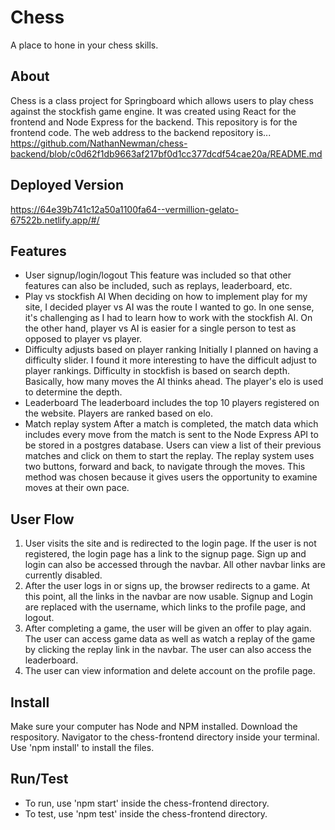 # Chess

A place to hone in your chess skills.

## About

Chess is a class project for Springboard which allows users to play chess against the stockfish game engine. It was created using React for the frontend and Node Express for the backend. This repository is for the frontend code. The web address to the backend repository is... https://github.com/NathanNewman/chess-backend/blob/c0d62f1db9663af217bf0d1cc377dcdf54cae20a/README.md

## Deployed Version

https://64e39b741c12a50a1100fa64--vermillion-gelato-67522b.netlify.app/#/

## Features

- User signup/login/logout
    This feature was included so that other features can also be included, such as replays, leaderboard, etc.
- Play vs stockfish AI
    When deciding on how to implement play for my site, I decided player vs AI was the route I wanted to go. In one sense, it's challenging as I had to learn how to work with the stockfish AI. On the other hand, player vs AI is easier for a single person to test as opposed to player vs player.
- Difficulty adjusts based on player ranking
    Initially I planned on having a difficulty slider. I found it more interesting to have the difficult adjust to player rankings. Difficulty in stockfish is based on search depth. Basically, how many moves the AI thinks ahead. The player's elo is used to determine the depth.
- Leaderboard
    The leaderboard includes the top 10 players registered on the website. Players are ranked based on elo.
- Match replay system
    After a match is completed, the match data which includes every move from the match is sent to the Node Express API to be stored in a postgres database. Users can view a list of their previous matches and click on them to start the replay. The replay system uses two buttons, forward and back, to navigate through the moves. This method was chosen because it gives users the opportunity to examine moves at their own pace.

## User Flow
1. User visits the site and is redirected to the login page. If the user is not registered, the login page has a link to the signup page. Sign up and login can also be accessed through the navbar. All other navbar links are currently disabled.
2. After the user logs in or signs up, the browser redirects to a game. At this point, all the links in the navbar are now usable. Signup and Login are replaced with the username, which links to the profile page, and logout.
3. After completing a game, the user will be given an offer to play again. The user can access game data as well as watch a replay of the game by clicking the replay link in the navbar. The user can also access the leaderboard.
4. The user can view information and delete account on the profile page.

## Install

Make sure your computer has Node and NPM installed. Download the respository. Navigator to the chess-frontend directory inside your terminal. Use 'npm install' to install the files.

## Run/Test

 - To run, use 'npm start' inside the chess-frontend directory.
 - To test, use 'npm test' inside the chess-frontend directory.